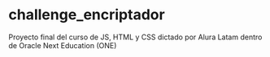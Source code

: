 # challenge_encriptador
Proyecto final del curso de JS, HTML y CSS dictado por Alura Latam dentro de Oracle Next Education (ONE)
